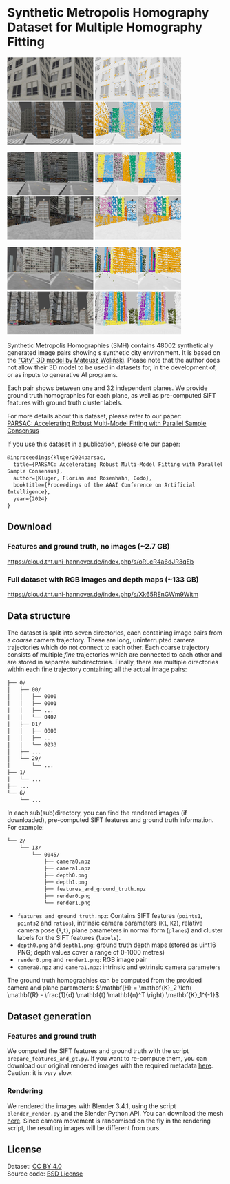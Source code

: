 # Synthetic Metropolis Homography Dataset for Multiple Homography Fitting
<p float="left">
<img src="assets/02_018_orig.jpg" alt="" style="width: 200px;"/>
<img src="assets/02_018_vis.jpg" alt="" style="width: 200px;"/>
<img src="assets/05_011_orig.jpg" alt="" style="width: 200px;"/>
<img src="assets/05_011_vis.jpg" alt="" style="width: 200px;"/>   
</p>
<p float="left">
<img src="assets/07_137_orig.jpg" alt="" style="width: 200px;"/>
<img src="assets/07_137_vis.jpg" alt="" style="width: 200px;"/>   
<img src="assets/09_078_orig.jpg" alt="" style="width: 200px;"/>
<img src="assets/09_078_vis.jpg" alt="" style="width: 200px;"/>   
</p>
<p float="left">
<img src="assets/11_063_orig.jpg" alt="" style="width: 200px;"/>
<img src="assets/11_063_vis.jpg" alt="" style="width: 200px;"/>   
<img src="assets/13_048_orig.jpg" alt="" style="width: 200px;"/>
<img src="assets/13_048_vis.jpg" alt="" style="width: 200px;"/>   
</p>

Synthetic Metropolis Homographies (SMH) contains 48002 synthetically generated image pairs showing s synthetic city environment.
It is based on the ["City" 3D model by Mateusz Woliński](https://sketchfab.com/3d-models/city-1f50f0d6ec5a493d8e91d7db1106b324).
Please note that the author does not allow their 3D model to be used in datasets for, in the development of, or as inputs to generative AI programs.

Each pair shows between one and 32 independent planes.
We provide ground truth homographies for each plane, as well as pre-computed SIFT features with ground truth cluster labels.

For more details about this dataset, please refer to our paper:  
[PARSAC: Accelerating Robust Multi-Model Fitting with Parallel Sample Consensus](https://arxiv.org/abs/2401.14919)

If you use this dataset in a publication, please cite our paper:
```
@inproceedings{kluger2024parsac,
  title={PARSAC: Accelerating Robust Multi-Model Fitting with Parallel Sample Consensus},
  author={Kluger, Florian and Rosenhahn, Bodo},
  booktitle={Proceedings of the AAAI Conference on Artificial Intelligence},
  year={2024}
}
```

## Download

### Features and ground truth, no images (~2.7 GB)
https://cloud.tnt.uni-hannover.de/index.php/s/oRLcR4a6dJR3qEb

### Full dataset with RGB images and depth maps (~133 GB) 
https://cloud.tnt.uni-hannover.de/index.php/s/Xk65REnGWm9Witm

## Data structure
The dataset is split into seven directories, each containing image pairs from a *coarse* camera trajectory.
These are long, uninterrupted camera trajectories which do not connect to each other.
Each coarse trajectory consists of multiple *fine* trajectories which are connected to each other and are stored in separate subdirectories.
Finally, there are multiple directories within each fine trajectory containing all the actual image pairs:
```
├── 0/
│   ├── 00/
│   │   ├── 0000
│   │   ├── 0001
│   │   ├── ...
│   │   └── 0407
│   ├── 01/
│   │   ├── 0000
│   │   ├── ...
│   │   └── 0233
│   ├── ...
│   └── 29/
│       └── ...
├── 1/
│   └── ...
├── ...
└── 6/
    └── ...
```

In each sub(sub)directory, you can find the rendered images (if downloaded), pre-computed SIFT features and ground truth information. For example:
```
└── 2/
    └── 13/
        └── 0045/
            ├── camera0.npz
            ├── camera1.npz
            ├── depth0.png
            ├── depth1.png
            ├── features_and_ground_truth.npz
            ├── render0.png
            └── render1.png
```
* `features_and_ground_truth.npz`: Contains SIFT features (`points1`, `points2` and `ratios`), intrinsic camera parameters (`K1`, `K2`), relative camera pose (`R`,`t`), plane parameters in normal form (`planes`) and cluster labels for the SIFT features (`labels`).
* `depth0.png` and `depth1.png`: ground truth depth maps (stored as uint16 PNG; depth values cover a range of 0-1000 metres)
* `render0.png` and `render1.png`: RGB image pair
* `camera0.npz` and `camera1.npz`: intrinsic and extrinsic camera parameters

The ground truth homographies can be computed from the provided camera and plane parameters:
$\mathbf{H} = \mathbf{K}_2 \left( \mathbf{R} - \frac{1}{d} \mathbf{t} \mathbf{n}^T \right) \mathbf{K}_1^{-1}$. 

## Dataset generation
### Features and ground truth
We computed the SIFT features and ground truth with the script ```prepare_features_and_gt.py```. 
If you want to re-compute them, you can download our original rendered images with the required metadata [here](https://cloud.tnt.uni-hannover.de/index.php/s/eHXe7trFzk7MCK8).
Caution: it is *very* slow.

### Rendering
We rendered the images with Blender 3.4.1, using the script `blender_render.py` and the Blender Python API. 
You can download the mesh [here](https://cloud.tnt.uni-hannover.de/index.php/s/yN8Rao3fYN772Kd). 
Since camera movement is randomised on the fly in the rendering script, the resulting images will be different from ours.

## License
Dataset: [CC BY 4.0](https://creativecommons.org/licenses/by/4.0)  
Source code: [BSD License](LICENSE)